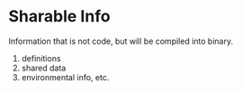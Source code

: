 # Sharable Info

 Information that is not code, but will be compiled into binary.
 
 1. definitions
 2. shared data
 3. environmental info, etc.
